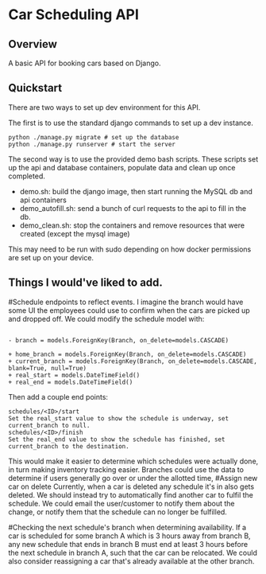 # Car Scheduling API 

## Overview 
A basic API for booking cars based on Django. 

## Quickstart
There are two ways to set up dev environment for this API. 

The first is to use the standard django commands to set up a dev instance. 
```
python ./manage.py migrate # set up the database
python ./manage.py runserver # start the server 
```
The second way is to use the provided demo bash scripts. These scripts set up 
the api and database containers, populate data and clean up once completed.

 - demo.sh: build the django image, then start running the MySQL db and api containers
 - demo_autofill.sh: send a bunch of curl requests to the api to fill in the db.
 - demo_clean.sh: stop the containers and remove resources that were created (except the mysql image)

This may need to be run with sudo depending on how docker permissions are set up on your device.

## Things I would've liked to add. 

#Schedule endpoints to reflect events. 
I imagine the branch would have some UI the employees could use to confirm when the cars
are picked up and dropped off. We could modify the schedule model with:
```

- branch = models.ForeignKey(Branch, on_delete=models.CASCADE)

+ home_branch = models.ForeignKey(Branch, on_delete=models.CASCADE) 
+ current_branch = models.ForeignKey(Branch, on_delete=models.CASCADE, blank=True, null=True) 
+ real_start = models.DateTimeField()
+ real_end = models.DateTimeField()
```

Then add a couple end points:
```
schedules/<ID>/start
Set the real_start value to show the schedule is underway, set current_branch to null.
schedules/<ID>/finish 
Set the real_end value to show the schedule has finished, set current_branch to the destination.
```

This would make it easier to determine which schedules were actually done, in turn making inventory tracking easier. 
Branches could use the data to determine if users generally go over or under the allotted time, 
#Assign new car on delete
Currently, when a car is deleted any schedule it's in also gets deleted. 
We should instead try to automatically find another car to fulfil the schedule.
We could email the user/customer to notify them about the change, or notify them
that the schedule can no longer be fulfilled. 

#Checking the next schedule's branch when determining availability.
If a car is scheduled for some branch A which is 3 hours away from branch B, 
any new schedule that ends in branch B must end at least 3 hours before the next 
schedule in branch A, such that the car can be relocated. 
We could also consider reassigning a car that's already available at the other branch. 
